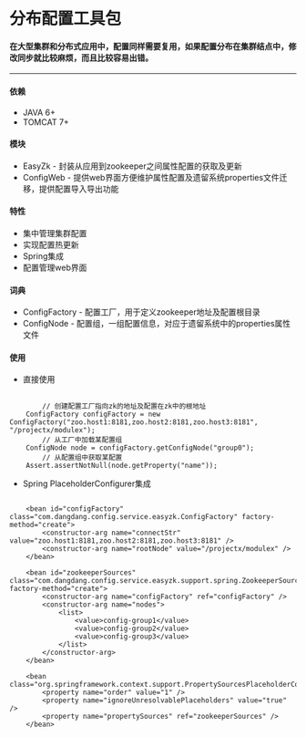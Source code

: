 # 分布配置工具包

#### 在大型集群和分布式应用中，配置同样需要复用，如果配置分布在集群结点中，修改同步就比较麻烦，而且比较容易出错。

<hr>

#### 依赖
* JAVA 6+
* TOMCAT 7+

#### 模块
* EasyZk - 封装从应用到zookeeper之间属性配置的获取及更新
* ConfigWeb - 提供web界面方便维护属性配置及遗留系统properties文件迁移，提供配置导入导出功能

#### 特性
* 集中管理集群配置
* 实现配置热更新
* Spring集成
* 配置管理web界面

#### 词典
* ConfigFactory - 配置工厂，用于定义zookeeper地址及配置根目录
* ConfigNode - 配置组，一组配置信息，对应于遗留系统中的properties属性文件

#### 使用
- 直接使用
<pre><code>
        // 创建配置工厂指向zk的地址及配置在zk中的根地址
	ConfigFactory configFactory = new ConfigFactory("zoo.host1:8181,zoo.host2:8181,zoo.host3:8181", "/projectx/modulex");
        // 从工厂中加载某配置组
	ConfigNode node = configFactory.getConfigNode("group0");
        // 从配置组中获取某配置
	Assert.assertNotNull(node.getProperty("name"));
</code></pre>

- Spring PlaceholderConfigurer集成
<pre><code>
	&lt;bean id="configFactory" class="com.dangdang.config.service.easyzk.ConfigFactory" factory-method="create"&gt;
		&lt;constructor-arg name="connectStr" value="zoo.host1:8181,zoo.host2:8181,zoo.host3:8181" /&gt;
		&lt;constructor-arg name="rootNode" value="/projectx/modulex" /&gt;
	&lt;/bean&gt;

	&lt;bean id="zookeeperSources" class="com.dangdang.config.service.easyzk.support.spring.ZookeeperSourceFactory" factory-method="create"&gt;
		&lt;constructor-arg name="configFactory" ref="configFactory" /&gt;
		&lt;constructor-arg name="nodes"&gt;
			&lt;list&gt;
				&lt;value&gt;config-group1&lt;/value&gt;
				&lt;value&gt;config-group2&lt;/value&gt;
				&lt;value&gt;config-group3&lt;/value&gt;
			&lt;/list&gt;
		&lt;/constructor-arg&gt;
	&lt;/bean&gt;

	&lt;bean class="org.springframework.context.support.PropertySourcesPlaceholderConfigurer"&gt;
		&lt;property name="order" value="1" /&gt;
		&lt;property name="ignoreUnresolvablePlaceholders" value="true" /&gt;
		&lt;property name="propertySources" ref="zookeeperSources" /&gt;
	&lt;/bean&gt;
</code></pre>
